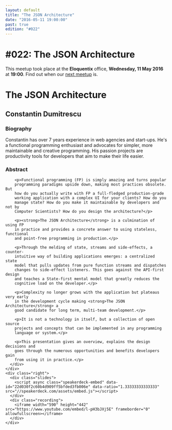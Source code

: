 ```yaml
---
layout: default
title: "The JSON Architecture"
date: "2016-05-11 19:00:00"
past: true
edition: "#022"
---
```


<div class="description">
  <h1><span class="edition-number">#022</span>: The JSON Architecture</h1>
  <p>This meetup took place at the <strong>Eloquentix</strong> office,
    <strong>Wednesday, 11 May 2016</strong> at <strong>19:00</strong>.
    Find out when our <a href="/next">next meetup</a> is.</p>
</div>

<div class="clear-fix"></div>

<div class="presentation">
  <h1>The JSON Architecture</h1>
  <div class="details">
    <div class="left">
      <div class="biography">
        <h2 class="speaker">Constantin Dumitrescu</h2>
        <h3>Biography</h3>
        <p>Constantin has over 7 years experience in web agencies and start-ups.
        He's a functional programming enthusiast and advocates for simpler, more
        maintainable and creative programming. His passion projects are productivity
        tools for developers that aim to make their life easier.</p>
      </div>
      <div class="abstract">
        <h3>Abstract</h3>

        <p>Functional programming (FP) is simply amazing and turns popular
        programming paradigms upside down, making most practices obsolete. But
        how do you actually write with FP a full-fledged production-grade
        working application with a complex UI for your clients? How do you
        manage state? How do you make it maintainable by developers and not by
        Computer Scientists? How do you design the architecture?</p>

        <p><strong>The JSON Architecture</strong> is a culmination of using FP
        in practice and provides a concrete answer to using stateless, functional
        and point-free programming in production.</p>

        <p>Through the melding of state, streams and side-effects, a counter-
        intuitive way of building applications emerges: a centralized state
        model that pulls updates from pure function streams and dispatches
        changes to side-effect listeners. This goes against the API-first design
        and teaches a State-first mental model that greatly reduces the
        cognitive load on the developer.</p>

        <p>Complexity no longer grows with the application but plateaus very early
        in the development cycle making <strong>The JSON Architecture</strong> a
        good candidate for long term, multi-team development.</p>

        <p>It is not a technology in itself, but a collection of open source
        projects and concepts that can be implemented in any programming
        language or system.</p>

        <p>This presentation gives an overview, explains the design decisions and
        goes through the numerous opportunities and benefits developers gain
        from using it in practice.</p>
      </div>
    </div>
    <div class="right">
      <div class="slides">
        <script async class="speakerdeck-embed" data-id="22d030f2c60b4d909ff5bfded3fb006e" data-ratio="1.33333333333333" src="//speakerdeck.com/assets/embed.js"></script>
      </div>
      <div class="recording">
        <iframe width="590" height="442" src="https://www.youtube.com/embed/l-pH3bJXj5E" frameborder="0" allowfullscreen></iframe>
      </div>
    </div>
  </div>
</div>
